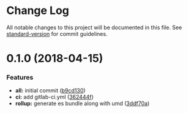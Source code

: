 # Change Log

All notable changes to this project will be documented in this file. See [standard-version](https://github.com/conventional-changelog/standard-version) for commit guidelines.

<a name="0.1.0"></a>
# 0.1.0 (2018-04-15)


### Features

* **all:** initial commit ([b9cd130](https://gitlab.com/willsoto/json-api-client/commit/b9cd130))
* **ci:** add gitlab-ci.yml ([362444f](https://gitlab.com/willsoto/json-api-client/commit/362444f))
* **rollup:** generate es bundle along with umd ([3ddf70a](https://gitlab.com/willsoto/json-api-client/commit/3ddf70a))
